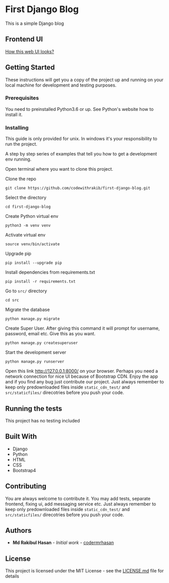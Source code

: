 # First Django Blog
This is a simple Django blog

## Frontend UI
[How this web UI looks?](ui/django_blog_views1.pdf)

## Getting Started

These instructions will get you a copy of the project up and running on your local machine for development and testing purposes. 

### Prerequisites

You need to preinstalled Python3.6 or up. See Python's website how to install it.  
 
 
### Installing

This guide is only provided for unix. In windows it's your responsibility to run the project.

A step by step series of examples that tell you how to get a development env running.

Open terminal where you want to clone this project.

Clone the repo
```
git clone https://github.com/codewithrakib/first-django-blog.git
```

Select the directory
```
cd first-django-blog
```

Create Python virtual env
```
python3 -m venv venv
```

Activate virtual env
```
source venv/bin/activate
```

Upgrade pip
```
pip install --upgrade pip
```

Install dependencies from requirements.txt
```
pip install -r requirements.txt
```


Go to ```src/``` directory
```
cd src
```

Migrate the database
```
python manage.py migrate
```

Create Super User. After giving this command it will prompt for username, password, email etc. Give this as you want.
```
python manage.py createsuperuser
```

Start the development server
```
python manage.py runserver
```

Open this link http://127.0.0.1:8000/ on your browser. Perhaps you need a network connection for nice UI because of Bootstrap CDN. Enjoy the app and if you find any bug just contribute our project. Just always remember to keep only predownloaded files inside ```static_cdn_test/``` and ```src/staticfiles/``` direcotries before you push your code.


## Running the tests

This project has no testing included

## Built With

* Django
* Python
* HTML
* CSS
* Bootstrap4

## Contributing

You are always welcome to contribute it. You may add tests, separate frontend, fixing ui, add messaging service etc. Just always remember to keep only predownloaded files inside ```static_cdn_test/``` and ```src/staticfiles/``` direcotries before you push your code.


## Authors

* **Md Rakibul Hasan** - *Initial work* - [codermrhasan](https://github.com/codermrhasan)

## License

This project is licensed under the MIT License - see the [LICENSE.md](LICENSE.md) file for details

